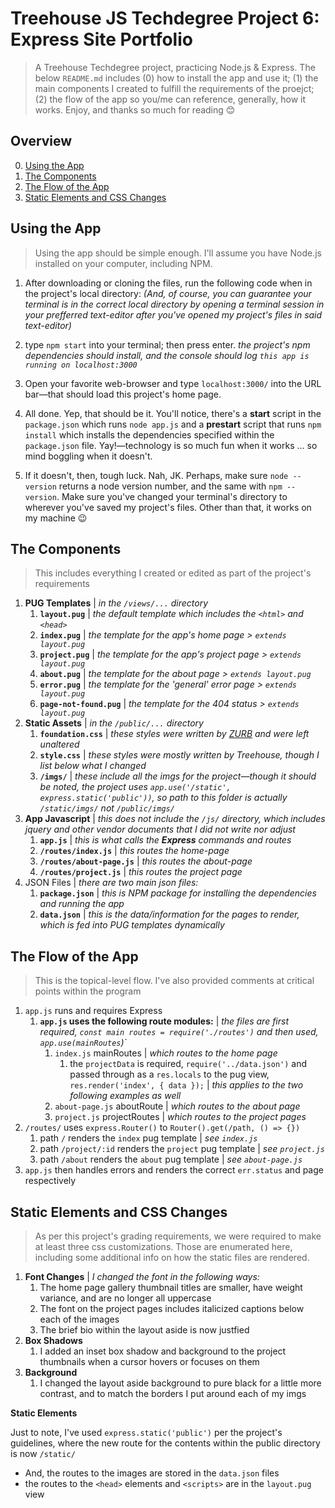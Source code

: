 # Treehouse JS Techdegree Project 6: Express Site Portfolio
> A Treehouse Techdegree project, practicing Node.js & Express. The below `README.md` includes (0) how to install the app and use it; (1) the main components I created to fulfill the requirements of the proejct; (2) the flow of the app so you/me can reference, generally, how it works. Enjoy, and thanks so much for reading :blush: 

## Overview 
0. [Using the App](#using-the-app)
1. [The Components](#the-components)
2. [The Flow of the App](#the-flow-of-the-app)
3. [Static Elements and CSS Changes](#static-elements-and-css-changes)

## Using the App
> Using the app should be simple enough. I'll assume you have Node.js installed on your computer, including NPM. 

1. After downloading or cloning the files, run the following code when in the project's local directory: *(And, of course, you can guarantee your terminal is in the correct local directory by opening a terminal session in your prefferred text-editor after you've opened my project's files in said text-editor)*

2. type `npm start` into your terminal; then press enter. *the project's npm dependencies should install, and the console should log `this app is running on localhost:3000`*

3. Open your favorite web-browser and type `localhost:3000/` into the URL bar&mdash;that should load this project's home page.

4. All done. Yep, that should be it. You'll notice, there's a **start** script in the `package.json` which runs `node app.js` and a **prestart** script that runs `npm install` which installs the dependencies specified within the `package.json` file. Yay!&mdash;technology is so much fun when it works ... so mind boggling when it doesn't.

5. If it doesn't, then, tough luck. Nah, JK. Perhaps, make sure `node --version` returns a node version number, and the same with `npm --version`. Make sure you've changed your terminal's directory to wherever you've saved my project's files. Other than that, it works on my machine :wink:

## The Components
> This includes everything I created or edited as part of the project's requirements

1. **PUG Templates** | *in the `/views/...` directory*
    1. **`layout.pug`** | *the default template which includes the `<html>` and `<head>`* 
    2. **`index.pug`** | *the template for the app's home page > `extends layout.pug`*
    3. **`project.pug`** | *the template for the app's project page > `extends layout.pug`*
    4. **`about.pug`** | *the template for the about page > `extends layout.pug`*
    5. **`error.pug`** | *the template for the 'general' error page > `extends layout.pug`*
    6. **`page-not-found.pug`** | *the template for the 404 status > `extends layout.pug`*
2. **Static Assets** | *in the `/public/...` directory*
    1. **`foundation.css`** | *these styles were written by [ZURB](http://foundation.zurb.com) and were left unaltered*
    2. **`style.css`** | *these styles were mostly written by Treehouse, though I list below what I changed*
    3. **`/imgs/`** | *these include all the imgs for the project&mdash;though it should be noted, the project uses `app.use('/static', express.static('public'))`, so path to this folder is actually `/static/imgs/` not `/public/imgs/`*
3. **App Javascript** | *this does not include the `/js/` directory, which includes jquery and other vendor documents that I did not write nor adjust*
    1. **`app.js`** | *this is what calls the ***Express*** commands and routes*
    2. **`/routes/index.js`** | *this routes the home-page*
    3. **`/routes/about-page.js`** | *this routes the about-page*
    4. **`/routes/project.js`** | *this routes the project page*
4. JSON Files | *there are two main json files:*
    1. **`package.json`** | *this is NPM package for installing the dependencies and running the app* 
    2. **`data.json`** | *this is the data/information for the pages to render, which is fed into PUG templates dynamically* 


## The Flow of the App 
> This is the topical-level flow. I've also provided comments at critical points within the program

1. `app.js` runs and requires Express 
    1. **`app.js` uses the following route modules:** | *the files are first required, `const main routes = require('./routes')` and then used, `app.use(mainRoutes`)`*
        1. `index.js` mainRoutes | *which routes to the home page*
            1. the `projectData` is required, `require('../data.json')` and passed through as a `res.locals` to the pug view, `res.render('index', { data });` | *this applies to the two following examples as well*
        2. `about-page.js` aboutRoute | *which routes to the about page*
        3. `project.js` projectRoutes | *which routes to the project pages*
2. `/routes/` uses `express.Router()` to `Router().get(/path, () => {})`
    1. path `/` renders the `index` pug template | *see `index.js`*
    2. path `/project/:id` renders the `project` pug template | *see `project.js`*
    3. path `/about` renders the `about` pug template | *see `about-page.js`*
3. `app.js` then handles errors and renders the correct `err.status` and page respectively
    
## Static Elements and CSS Changes 
> As per this project's grading requirements, we were required to make at least three css customizations. Those are enumerated here, including some additional info on how the static files are rendered. 

1. **Font Changes** | *I changed the font in the following ways:*
    1. The home page gallery thumbnail titles are smaller, have weight variance, and are no longer all uppercase
    2. The font on the project pages includes italicized captions below each of the images
    3. The brief bio within the layout aside is now justfied
2. **Box Shadows**
    1. I added an inset box shadow and background to the project thumbnails when a cursor hovers or focuses on them
3. **Background**
    1. I changed the layout aside background to pure black for a little more contrast, and to match the borders I put around each of my imgs

**Static Elements** 

Just to note, I've used `express.static('public')` per the project's guidelines, where the new route for the contents within the public directory is now `/static/` 
- And, the routes to the images are stored in the `data.json` files
- the routes to the `<head>` elements and `<scripts>` are in the `layout.pug` view
